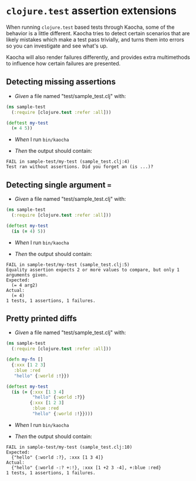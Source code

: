# `clojure.test` assertion extensions

When running `clojure.test` based tests through Kaocha, some of the behavior
  is a little different. Kaocha tries to detect certain scenarios that are
  likely mistakes which make a test pass trivially, and turns them into errors
  so you can investigate and see what's up.

  Kaocha will also render failures differently, and provides extra multimethods
  to influence how certain failures are presented.

## Detecting missing assertions

- <em>Given </em> a file named "test/sample_test.clj" with:

``` clojure
(ns sample-test
  (:require [clojure.test :refer :all]))

(deftest my-test
  (= 4 5))
```


- <em>When </em> I run `bin/kaocha`

- <em>Then </em> the output should contain:

``` text
FAIL in sample-test/my-test (sample_test.clj:4)
Test ran without assertions. Did you forget an (is ...)?
```



## Detecting single argument `=`

- <em>Given </em> a file named "test/sample_test.clj" with:

``` clojure
(ns sample-test
  (:require [clojure.test :refer :all]))

(deftest my-test
  (is (= 4) 5))
```


- <em>When </em> I run `bin/kaocha`

- <em>Then </em> the output should contain:

``` text
FAIL in sample-test/my-test (sample_test.clj:5)
Equality assertion expects 2 or more values to compare, but only 1 arguments given.
Expected:
  (= 4 arg2)
Actual:
  (= 4)
1 tests, 1 assertions, 1 failures.
```



## Pretty printed diffs

- <em>Given </em> a file named "test/sample_test.clj" with:

``` clojure
(ns sample-test
  (:require [clojure.test :refer :all]))

(defn my-fn []
  {:xxx [1 2 3]
   :blue :red
   "hello" {:world :!}})

(deftest my-test
  (is (= {:xxx [1 3 4]
          "hello" {:world :?}}
         {:xxx [1 2 3]
          :blue :red
          "hello" {:world :!}})))
```


- <em>When </em> I run `bin/kaocha`

- <em>Then </em> the output should contain:

``` text
FAIL in sample-test/my-test (sample_test.clj:10)
Expected:
  {"hello" {:world :?}, :xxx [1 3 4]}
Actual:
  {"hello" {:world -:? +:!}, :xxx [1 +2 3 -4], +:blue :red}
1 tests, 1 assertions, 1 failures.
```



